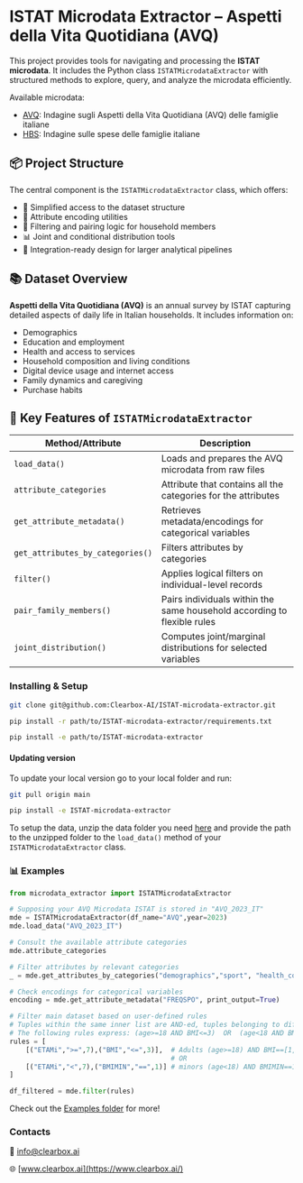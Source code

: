 # ISTAT Microdata Extractor – Aspetti della Vita Quotidiana (AVQ)

This project provides tools for navigating and processing the **ISTAT microdata**. It includes the Python class `ISTATMicrodataExtractor` with structured methods to explore, query, and analyze the microdata efficiently.

Available microdata:
- [AVQ](https://www.istat.it/microdati/aspetti-della-vita-quotidiana/): Indagine sugli Aspetti della Vita Quotidiana (AVQ) delle famiglie italiane
- [HBS](https://www.istat.it/microdati/indagine-sulle-spese-delle-famiglie-uso-pubblico/): Indagine sulle spese delle famiglie italiane

## 📦 Project Structure

The central component is the `ISTATMicrodataExtractor` class, which offers:

- 🚀 Simplified access to the dataset structure
- 🧠 Attribute encoding utilities
- 🔎 Filtering and pairing logic for household members
- 📊 Joint and conditional distribution tools
- 📁 Integration-ready design for larger analytical pipelines

## 📚 Dataset Overview

**Aspetti della Vita Quotidiana (AVQ)** is an annual survey by ISTAT capturing detailed aspects of daily life in Italian households. It includes information on:

- Demographics
- Education and employment
- Health and access to services
- Household composition and living conditions
- Digital device usage and internet access
- Family dynamics and caregiving
- Purchase habits

## 🧩 Key Features of `ISTATMicrodataExtractor`

| Method/Attribute                | Description                                                                |
|---------------------------------|----------------------------------------------------------------------------|
| `load_data()`                   | Loads and prepares the AVQ microdata from raw files                        |
| `attribute_categories`          | Attribute that contains all the categories for the attributes              |
| `get_attribute_metadata()`      | Retrieves metadata/encodings for categorical variables                     |
| `get_attributes_by_categories()`| Filters attributes by categories                                           |
| `filter()`                      | Applies logical filters on individual-level records                        |
| `pair_family_members()`         | Pairs individuals within the same household according to flexible rules    |
| `joint_distribution()`          | Computes joint/marginal distributions for selected variables               |


### Installing & Setup

```bash
git clone git@github.com:Clearbox-AI/ISTAT-microdata-extractor.git

pip install -r path/to/ISTAT-microdata-extractor/requirements.txt

pip install -e path/to/ISTAT-microdata-extractor
```

#### Updating version

To update your local version go to your local folder and run:

```bash
git pull origin main

pip install -e ISTAT-microdata-extractor
```

To setup the data, unzip the data folder you need [here](https://github.com/Clearbox-AI/ISTAT-microdata-extractor/tree/main/data) and provide the path to the unzipped folder to the `load_data()` method of your `ISTATMicrodataExtractor` class.

### 📊 Examples
```python
from microdata_extractor import ISTATMicrodataExtractor

# Supposing your AVQ Microdata ISTAT is stored in "AVQ_2023_IT"
mde = ISTATMicrodataExtractor(df_name="AVQ",year=2023)
mde.load_data("AVQ_2023_IT")

# Consult the available attribute categories 
mde.attribute_categories

# Filter attributes by relevant categories
_ = mde.get_attributes_by_categories("demographics","sport", "health_conditions", condition="or")

# Check encodings for categorical variables
encoding = mde.get_attribute_metadata("FREQSPO", print_output=True)

# Filter main dataset based on user-defined rules
# Tuples within the same inner list are AND-ed, tuples belonging to different inner lists are OR-ed
# The following rules express: (age>=18 AND BMI<=3)  OR  (age<18 AND BMIMIN==1)
rules = [
    [("ETAMi",">=",7),("BMI","<=",3)],  # Adults (age>=18) AND BMI==[1,2,3]
                                        # OR
    [("ETAMi","<",7),("BMIMIN","==",1)] # minors (age<18) AND BMIMIN==1
]

df_filtered = mde.filter(rules)
```

Check out the [Examples folder](https://github.com/Clearbox-AI/ISTAT-microdata-extractor/tree/main/Examples) for more!

### Contacts

📧 info@clearbox.ai

🌐 [www.clearbox.ai](https://www.clearbox.ai/)
